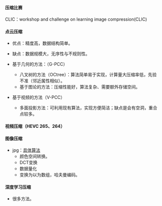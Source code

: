 #### 压缩比赛

CLIC：workshop and challenge on learning image compression(CLIC)

#### 点云压缩

- 优点：精度高，数据结构简单。
- 缺点：数据规模大，无序性与不规则性。

- 基于几何的方法：（G-PCC）
  - 八叉树的方法（OCtree）：算法简单易于实现，计算量大压缩率低，先验不准（邻近属性相似）。
  - 基于图论的方法：压缩性能好，算法复杂、需要额外存储空间。
- 基于视频的方法（V-PCC）
  - 多面投影方法：可利用现有算法，实现方便简洁；缺点是会有空洞，重合点较多。

#### 视频压缩（HEVC 265、264）

#### 图像压缩

- jpg：[具体算法](https://www.cnblogs.com/Arvin-JIN/p/9133745.html)
  - 颜色空间转换。
  - DCT变换
  - 数据量化
  - 变换为以为数组，哈夫曼编码。

#### 深度学习压缩

- 很多方法。